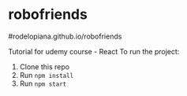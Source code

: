 # robofriends
#rodelopiana.github.io/robofriends

Tutorial for udemy course - React
To run the project:

1. Clone this repo
2. Run `npm install`
3. Run `npm start`
